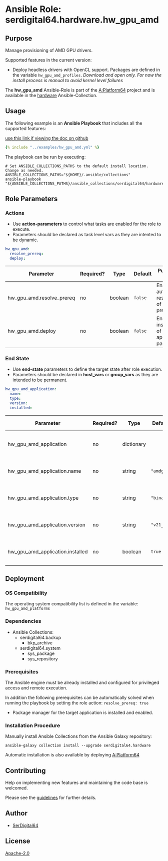 # Ansible Role: serdigital64.hardware.hw_gpu_amd

## Purpose

Manage provisioning of AMD GPU drivers.

Supported features in the current version:

- Deploy headless drivers with OpenCL support. Packages are defined in the variable `hw_gpu_amd_profiles`.
  _Download and open only. For now the install process is manual to avoid kernel level failures_

The **hw_gpu_amd** Ansible-Role is part of the [A:Platform64](https://github.com/aplatform64/aplatform64) project and is available in the [hardware](https://aplatform64.readthedocs.io/en/latest/collections/hardware) Ansible-Collection.

## Usage

The following example is an **Ansible Playbook** that includes all the supported features:

[use this link if viewing the doc on github](https://github.com/aplatform64/hardware/blob/main/playbooks/hw_gpu_amd.yml)

```yaml
{% include "../examples/hw_gpu_amd.yml" %}
```

The playbook can be run by executing:

```shell
# Set ANSIBLE_COLLECTIONS_PATHS to the default install location. Change as needed.
ANSIBLE_COLLECTIONS_PATHS="${HOME}/.ansible/collections"
ansible-playbook "${ANSIBLE_COLLECTIONS_PATHS}/ansible_collections/serdigital64/hardware/playbooks/hw_gpu_amd.yml"
```

## Role Parameters

### Actions

- Use **action-parameters** to control what tasks are enabled for the role to execute.
- Parameters should be declared as task level vars as they are intented to be dynamic.

```yaml
hw_gpu_amd:
  resolve_prereq:
  deploy:
```

| Parameter                 | Required? | Type    | Default | Purpose / Value                             |
| ------------------------- | --------- | ------- | ------- | ------------------------------------------- |
| hw_gpu_amd.resolve_prereq | no        | boolean | `false` | Enable automatic resolution of prequisites  |
| hw_gpu_amd.deploy         | no        | boolean | `false` | Enable installation of application packages |

### End State

- Use **end-state** parameters to define the target state after role execution.
- Parameters should be declared in **host_vars** or **group_vars** as they are intended to be permanent.

```yaml
hw_gpu_amd_application:
  name:
  type:
  version:
  installed:
```

| Parameter                        | Required? | Type       | Default    | Purpose / Value                    |
| -------------------------------- | --------- | ---------- | ---------- | ---------------------------------- |
| hw_gpu_amd_application           | no        | dictionary |            | Set application package end state  |
| hw_gpu_amd_application.name      | no        | string     | `"amdgpu"` | Select application package name    |
| hw_gpu_amd_application.type      | no        | string     | `"binary"` | Select application package type    |
| hw_gpu_amd_application.version   | no        | string     | `"v21_30"` | Select application package version |
| hw_gpu_amd_application.installed | no        | boolean    | `true`     | Set application package end state  |

## Deployment

### OS Compatibility

The operating system compatibility list is defined in the variable: `hw_gpu_amd_platforms`

### Dependencies

- Ansible Collections:
  - serdigital64.backup
    - bkp_archive
  - serdigital64.system
    - sys_package
    - sys_repository

### Prerequisites

The Ansible engine must be already installed and configured for privileged access and remote execution.

In addition the following prerequisites can be automatically solved when running the playbook by setting the role action: `resolve_prereq: true`

- Package manager for the target application is installed and enabled.

### Installation Procedure

Manually install Ansible Collections from the Ansible Galaxy repository:

```shell
ansible-galaxy collection install --upgrade serdigital64.hardware
```

Automatic installation is also available by deploying [A:Platform64](https://aplatform64.readthedocs.io/en/latest/#deployment)

## Contributing

Help on implementing new features and maintaining the code base is welcomed.

Please see the [guidelines](https://aplatform64.readthedocs.io/en/latest/CONTRIBUTING) for further details.

## Author

- [SerDigital64](https://serdigital64.github.io/)

## License

[Apache-2.0](https://www.apache.org/licenses/LICENSE-2.0.txt)

